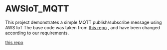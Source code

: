 # AWSIoT_MQTT
This project demonstrates a simple MQTT publish/subscribe message using AWS IoT
The base code was taken from [this repo](https://github.com/aws/aws-iot-device-sdk-python)
 , and have been changed according to our requirements.

[this repo](https://github.com/aws/aws-iot-device-sdk-python)
